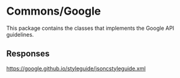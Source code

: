 # Commons/Google

This package contains the classes that implements the Google API guidelines.

## Responses

https://google.github.io/styleguide/jsoncstyleguide.xml
